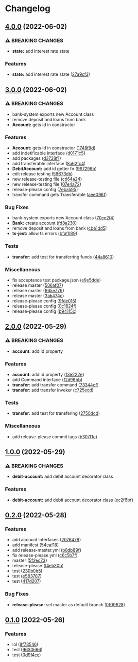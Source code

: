 # Changelog

## [4.0.0](https://github.com/mumot1999/sdm-bank/compare/v3.0.0...v4.0.0) (2022-06-02)


### ⚠ BREAKING CHANGES

* **state:** add interest rate state

### Features

* **state:** add interest rate state ([27a9cf3](https://github.com/mumot1999/sdm-bank/commit/27a9cf392f3fae47d3467ea65727bb7650314e79))

## [3.0.0](https://github.com/mumot1999/sdm-bank/compare/v2.0.0...v3.0.0) (2022-06-02)


### ⚠ BREAKING CHANGES

* bank-system exports new Account class
* remove deposit and loans from bank
* **Account:** gets id in constructor

### Features

* **Account:** gets id in constructor ([1748f9d](https://github.com/mumot1999/sdm-bank/commit/1748f9dcf79eff4a967af1cd822b9967cb1296ee))
* add indetificable interface ([d0171c5](https://github.com/mumot1999/sdm-bank/commit/d0171c53948f906bb1ebd15828cd07b6d4edd1c8))
* add packages ([d3738f1](https://github.com/mumot1999/sdm-bank/commit/d3738f175465078943884547090ae4a0cddb5833))
* add transferable interface ([8a62fc4](https://github.com/mumot1999/sdm-bank/commit/8a62fc4fd43130ca7f8684c76d444289ff1c1828))
* **DebitAccount:** add id getter fn ([997296b](https://github.com/mumot1999/sdm-bank/commit/997296b268be1ca7a55d7fbca65dc47fa1e7c34e))
* edit release testing ([58673db](https://github.com/mumot1999/sdm-bank/commit/58673db12388d9501ca3890c4cc1609d66058c06))
* new release-testing file ([cd64a24](https://github.com/mumot1999/sdm-bank/commit/cd64a246dd7a7884f985dc44244cd381fa99b4bb))
* new release-testing file ([07e4a72](https://github.com/mumot1999/sdm-bank/commit/07e4a72e3c5f82ca7464d87faf3960411da20749))
* release-please config ([7ebab95](https://github.com/mumot1999/sdm-bank/commit/7ebab95faae1bb01eb4022474b91cf0cca8f9d75))
* transfer command gets Transferable ([aee0961](https://github.com/mumot1999/sdm-bank/commit/aee096175678f88a80aa9ed30e4cbd42251f00d5))


### Bug Fixes

* bank-system exports new Account class ([70ce2f4](https://github.com/mumot1999/sdm-bank/commit/70ce2f460231f9aa3eba834130b4cff25f360d3e))
* **Bank:** create account ([fd8a230](https://github.com/mumot1999/sdm-bank/commit/fd8a23012a8712e97edc79d1ea8bbf2bc56c7847))
* remove deposit and loans from bank ([cbe1dd5](https://github.com/mumot1999/sdm-bank/commit/cbe1dd5b6cc67f12093f1f1c780da2624f87602c))
* **ts-jest:** allow ts errors ([bfaf089](https://github.com/mumot1999/sdm-bank/commit/bfaf0897fec9005470e81d2000e22e7e50ee05e6))


### Tests

* **transfer:** add test for transferring funds ([44a8610](https://github.com/mumot1999/sdm-bank/commit/44a8610192e9a00b8c9135535447bd5aca55de55))


### Miscellaneous

* fix acceptance test package.json ([e9e5dde](https://github.com/mumot1999/sdm-bank/commit/e9e5dde2930865d0c53687facc3216e5458ea603))
* release master ([506af07](https://github.com/mumot1999/sdm-bank/commit/506af075432bce8357e349630be3c66712108b9c))
* release master ([865e779](https://github.com/mumot1999/sdm-bank/commit/865e779c130881b6523713a6d7e48ff1cd027636))
* release master ([3ab474c](https://github.com/mumot1999/sdm-bank/commit/3ab474c1c3a404e3c36bd4f3f77a7c9e0f289441))
* release-please config ([9fde015](https://github.com/mumot1999/sdm-bank/commit/9fde0156131dd9e92d6826ad34dc49f0b2d76282))
* release-please config ([0c1824f](https://github.com/mumot1999/sdm-bank/commit/0c1824f4ecb6e6cc48883b31a702288b7dba30d0))
* release-please config ([b94115c](https://github.com/mumot1999/sdm-bank/commit/b94115ca89c7c4a7519d3ffae79d0e80c359839b))

## [2.0.0](https://github.com/mumot1999/sdm-bank/compare/v1.0.0...v2.0.0) (2022-05-29)


### ⚠ BREAKING CHANGES

* **account:** add id property

### Features

* **account:** add id property ([f3e222e](https://github.com/mumot1999/sdm-bank/commit/f3e222ec9b676dabed5f1fdbfd4cb3a8de6aa635))
* add Command interface ([f2d96bb](https://github.com/mumot1999/sdm-bank/commit/f2d96bb46ba2487aa91b06155fddc823ce27ea69))
* **transfer:** add transfer command ([73344cf](https://github.com/mumot1999/sdm-bank/commit/73344cf67768f3354e9f71c8fa1dd4adb1d234fe))
* **transfer:** add transfer invoker ([c725ecd](https://github.com/mumot1999/sdm-bank/commit/c725ecd8241c08428f2630db4dbdb616bd2727f6))


### Tests

* **transfer:** add test for transfering ([2750dcd](https://github.com/mumot1999/sdm-bank/commit/2750dcdc387cc62383885f6bb227543087ab0321))


### Miscellaneous

* add release-please commit tags ([b307f1c](https://github.com/mumot1999/sdm-bank/commit/b307f1c910e931ed52e65fb64c6ed5a84a1e4a44))

## [1.0.0](https://github.com/mumot1999/sdm-bank/compare/v0.2.0...v1.0.0) (2022-05-29)


### ⚠ BREAKING CHANGES

* **debit-account:** add debit account decorator class

### Features

* **debit-account:** add debit account decorator class ([ec2f6bf](https://github.com/mumot1999/sdm-bank/commit/ec2f6bfc68f31b11c3ed4f5db75976a2730de641))

## [0.2.0](https://github.com/mumot1999/sdm-bank/compare/v0.1.0...v0.2.0) (2022-05-28)


### Features

* add account interfaces ([2076478](https://github.com/mumot1999/sdm-bank/commit/20764786b66e40266c36f2a88032ea9f0d9afb85))
* add manifest ([54eaf18](https://github.com/mumot1999/sdm-bank/commit/54eaf184748262c2e732c9c3691e351b381587e8))
* add release-master.yml ([b8db89f](https://github.com/mumot1999/sdm-bank/commit/b8db89f19631f078d3b34d9cdd1a9da9e867a5c9))
* fix release-please.yml ([c6c5b7f](https://github.com/mumot1999/sdm-bank/commit/c6c5b7f9257bdb12f20360d7074c7034287ed166))
* master ([5f2ec73](https://github.com/mumot1999/sdm-bank/commit/5f2ec7301d246fd1d0ab06933bc51e9f3fe67338))
* release-please ([f4eb30b](https://github.com/mumot1999/sdm-bank/commit/f4eb30bf91cf61c5e4c7f1935162973f667f938b))
* test ([230b0b5](https://github.com/mumot1999/sdm-bank/commit/230b0b58e28727a5fc2fe9fc108cb3dcc6a799e0))
* test ([e583787](https://github.com/mumot1999/sdm-bank/commit/e58378712753cab3798ff07fb17f7c7e6c52df31))
* test ([417d207](https://github.com/mumot1999/sdm-bank/commit/417d20742768bdce6a785f635bb7ba9dd96933f3))


### Bug Fixes

* **release-please:** set master as default branch ([0f09928](https://github.com/mumot1999/sdm-bank/commit/0f09928bfe72a67105c8952826394ebf550a63e4))

## [0.1.0](https://github.com/mumot1999/sdm-bank/compare/v0.0.1...v0.1.0) (2022-05-26)


### Features

* lol ([8f73546](https://github.com/mumot1999/sdm-bank/commit/8f7354617e0dc2f3222ef108c180e81715bb7c5f))
* test ([9630666](https://github.com/mumot1999/sdm-bank/commit/9630666bee508202da9eec1998c5cb809b42af55))
* test ([0d9f4cc](https://github.com/mumot1999/sdm-bank/commit/0d9f4ccf4378046223a04d8b8ce6a9c9871fb4b0))
